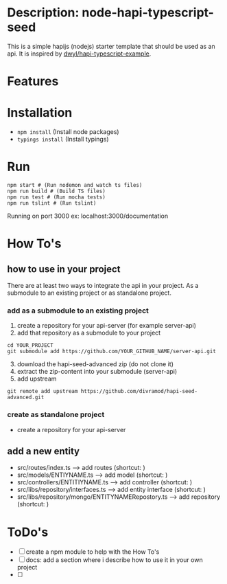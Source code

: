 # Description: node-hapi-typescript-seed

This is a simple hapijs (nodejs) starter template that should be used as an api.
It is inspired by [dwyl/hapi-typescript-example](https://github.com/dwyl/hapi-typescript-example/tree/master/src).

# Features

# Installation

* ```npm install``` (Install node packages)
* ```typings install``` (Install typings)

# Run

```
npm start # (Run nodemon and watch ts files)
npm run build # (Build TS files)
npm run test # (Run mocha tests)
npm run tslint # (Run tslint)
```

Running on port 3000 ex: localhost:3000/documentation

# How To's

## how to use in your project
There are at least two ways to integrate the api in your project. As a submodule to an existing project or as standalone project.

### add as a submodule to an existing project
1. create a repository for your api-server (for example server-api)
2. add that repository as a submodule to your project
```
cd YOUR_PROJECT
git submodule add https://github.com/YOUR_GITHUB_NAME/server-api.git
```
3. download the hapi-seed-advanced zip (do not clone it)
4. extract the zip-content into your submodule (server-api)
5. add upstream
```
git remote add upstream https://github.com/divramod/hapi-seed-advanced.git
```


### create as standalone project
* create a repository for your api-server

## add a new entity
* src/routes/index.ts --> add routes (shortcut: )
* src/models/ENTIYNAME.ts --> add model (shortcut: )
* src/controllers/ENTITIYNAME.ts --> add controller (shortcut: )
* src/libs/repository/interfaces.ts --> add entity interface (shortcut: )
* src/libs/repository/mongo/ENTITYNAMERepostory.ts --> add repository (shortcut: )

# ToDo's
- [ ] create a npm module to help with the How To's
- [ ] docs: add a section where i describe how to use it in your own project
- [ ]

